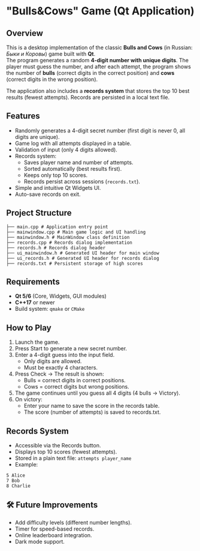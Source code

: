 # "Bulls&Cows" Game (Qt Application)

## Overview
This is a desktop implementation of the classic **Bulls and Cows** (in Russian: *Быки и Коровы*) game built with **Qt**.  
The program generates a random **4-digit number with unique digits**. The player must guess the number, and after each attempt, the program shows the number of **bulls** (correct digits in the correct position) and **cows** (correct digits in the wrong position).  

The application also includes a **records system** that stores the top 10 best results (fewest attempts). Records are persisted in a local text file.


## Features
- Randomly generates a 4-digit secret number (first digit is never 0, all digits are unique).
- Game log with all attempts displayed in a table.
- Validation of input (only 4 digits allowed).
- Records system:
  - Saves player name and number of attempts.
  - Sorted automatically (best results first).
  - Keeps only top 10 scores.
  - Records persist across sessions (`records.txt`).
- Simple and intuitive Qt Widgets UI.
- Auto-save records on exit.


## Project Structure

```
├── main.cpp # Application entry point
├── mainwindow.cpp # Main game logic and UI handling
├── mainwindow.h # MainWindow class definition
├── records.cpp # Records dialog implementation
├── records.h # Records dialog header
├── ui_mainwindow.h # Generated UI header for main window
├── ui_records.h # Generated UI header for records dialog
├── records.txt # Persistent storage of high scores
```

## Requirements
- **Qt 5/6** (Core, Widgets, GUI modules)
- **C++17** or newer
- Build system: `qmake` or `CMake`

## How to Play
1. Launch the game.
2. Press Start to generate a new secret number.
3. Enter a 4-digit guess into the input field.
   - Only digits are allowed.
   - Must be exactly 4 characters.
4. Press Check → The result is shown:
   - Bulls = correct digits in correct positions.
   - Cows = correct digits but wrong positions.
5. The game continues until you guess all 4 digits (4 bulls → Victory).
6. On victory:
   - Enter your name to save the score in the records table.
   - The score (number of attempts) is saved to records.txt.
  
## Records System
- Accessible via the Records button.
- Displays top 10 scores (fewest attempts).
- Stored in a plain text file:
  ``` attempts player_name ```
- Example:
```
5 Alice
7 Bob
8 Charlie
```

## 🛠 Future Improvements
- Add difficulty levels (different number lengths).
- Timer for speed-based records.
- Online leaderboard integration.
- Dark mode support.
